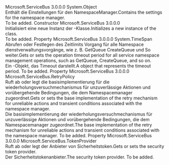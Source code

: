 <Type Name="NamespaceManagerSettings" FullName="Microsoft.ServiceBus.NamespaceManagerSettings">
  <TypeSignature Language="C#" Value="public sealed class NamespaceManagerSettings" />
  <TypeSignature Language="ILAsm" Value=".class public auto ansi sealed beforefieldinit NamespaceManagerSettings extends System.Object" />
  <TypeSignature Language="DocId" Value="T:Microsoft.ServiceBus.NamespaceManagerSettings" />
  <TypeSignature Language="VB.NET" Value="Public NotInheritable Class NamespaceManagerSettings" />
  <TypeSignature Language="F#" Value="type NamespaceManagerSettings = class" />
  <AssemblyInfo>
    <AssemblyName>Microsoft.ServiceBus</AssemblyName>
    <AssemblyVersion>3.0.0.0</AssemblyVersion>
  </AssemblyInfo>
  <Base>
    <BaseTypeName>System.Object</BaseTypeName>
  </Base>
  <Interfaces />
  <Docs>
    <summary><span data-ttu-id="0105d-101">Enthält die Einstellungen für den NamespaceManager.</span><span class="sxs-lookup"><span data-stu-id="0105d-101">Contains the settings for the namespace manager.</span></span></summary>
    <remarks>To be added.</remarks>
  </Docs>
  <Members>
    <Member MemberName=".ctor">
      <MemberSignature Language="C#" Value="public NamespaceManagerSettings ();" />
      <MemberSignature Language="ILAsm" Value=".method public hidebysig specialname rtspecialname instance void .ctor() cil managed" />
      <MemberSignature Language="DocId" Value="M:Microsoft.ServiceBus.NamespaceManagerSettings.#ctor" />
      <MemberSignature Language="VB.NET" Value="Public Sub New ()" />
      <MemberType>Constructor</MemberType>
      <AssemblyInfo>
        <AssemblyName>Microsoft.ServiceBus</AssemblyName>
        <AssemblyVersion>3.0.0.0</AssemblyVersion>
      </AssemblyInfo>
      <Parameters />
      <Docs>
        <summary><span data-ttu-id="0105d-102">Initialisiert eine neue Instanz der <see cref="T:Microsoft.ServiceBus.NamespaceManagerSettings" />-Klasse.</span><span class="sxs-lookup"><span data-stu-id="0105d-102">Initializes a new instance of the <see cref="T:Microsoft.ServiceBus.NamespaceManagerSettings" /> class.</span></span></summary>
        <remarks>To be added.</remarks>
      </Docs>
    </Member>
    <Member MemberName="OperationTimeout">
      <MemberSignature Language="C#" Value="public TimeSpan OperationTimeout { get; set; }" />
      <MemberSignature Language="ILAsm" Value=".property instance valuetype System.TimeSpan OperationTimeout" />
      <MemberSignature Language="DocId" Value="P:Microsoft.ServiceBus.NamespaceManagerSettings.OperationTimeout" />
      <MemberSignature Language="VB.NET" Value="Public Property OperationTimeout As TimeSpan" />
      <MemberSignature Language="F#" Value="member this.OperationTimeout : TimeSpan with get, set" Usage="Microsoft.ServiceBus.NamespaceManagerSettings.OperationTimeout" />
      <MemberType>Property</MemberType>
      <AssemblyInfo>
        <AssemblyName>Microsoft.ServiceBus</AssemblyName>
        <AssemblyVersion>3.0.0.0</AssemblyVersion>
      </AssemblyInfo>
      <ReturnValue>
        <ReturnType>System.TimeSpan</ReturnType>
      </ReturnValue>
      <Docs>
        <summary><span data-ttu-id="0105d-103">Abrufen oder Festlegen des Zeitlimits Vorgang für alle Namespace dienstverwaltungsvorgänge, wie z. B. GetQueue CreateQueue und So weiter.</span><span class="sxs-lookup"><span data-stu-id="0105d-103">Gets or sets the operation timeout period for all service namespace management operations, such as GetQueue, CreateQueue, and so on.</span></span></summary>
        <value><span data-ttu-id="0105d-104">Ein <see cref="T:System.TimeSpan" /> -Objekt, das Timeout darstellt.</span><span class="sxs-lookup"><span data-stu-id="0105d-104">A <see cref="T:System.TimeSpan" /> object that represents the timeout period.</span></span></value>
        <remarks>To be added.</remarks>
      </Docs>
    </Member>
    <Member MemberName="RetryPolicy">
      <MemberSignature Language="C#" Value="public Microsoft.ServiceBus.RetryPolicy RetryPolicy { get; set; }" />
      <MemberSignature Language="ILAsm" Value=".property instance class Microsoft.ServiceBus.RetryPolicy RetryPolicy" />
      <MemberSignature Language="DocId" Value="P:Microsoft.ServiceBus.NamespaceManagerSettings.RetryPolicy" />
      <MemberSignature Language="VB.NET" Value="Public Property RetryPolicy As RetryPolicy" />
      <MemberSignature Language="F#" Value="member this.RetryPolicy : Microsoft.ServiceBus.RetryPolicy with get, set" Usage="Microsoft.ServiceBus.NamespaceManagerSettings.RetryPolicy" />
      <MemberType>Property</MemberType>
      <AssemblyInfo>
        <AssemblyName>Microsoft.ServiceBus</AssemblyName>
        <AssemblyVersion>3.0.0.0</AssemblyVersion>
      </AssemblyInfo>
      <ReturnValue>
        <ReturnType>Microsoft.ServiceBus.RetryPolicy</ReturnType>
      </ReturnValue>
      <Docs>
        <summary><span data-ttu-id="0105d-105">Ruft ab oder legt die basisimplementierung für die wiederholungsversuchmechanismus für unzuverlässige Aktionen und vorübergehende Bedingungen, die dem Namespacemanager zugeordnet.</span><span class="sxs-lookup"><span data-stu-id="0105d-105">Gets or sets the base implementation of the retry mechanism for unreliable actions and transient conditions associated with the namespace manager.</span></span></summary>
        <value><span data-ttu-id="0105d-106">Die basisimplementierung der wiederholungsversuchmechanismus für unzuverlässige Aktionen und vorübergehende Bedingungen, die dem Namespacemanager zugeordnet.</span><span class="sxs-lookup"><span data-stu-id="0105d-106">The base implementation of the retry mechanism for unreliable actions and transient conditions associated with the namespace manager.</span></span></value>
        <remarks>To be added.</remarks>
      </Docs>
    </Member>
    <Member MemberName="TokenProvider">
      <MemberSignature Language="C#" Value="public Microsoft.ServiceBus.TokenProvider TokenProvider { get; set; }" />
      <MemberSignature Language="ILAsm" Value=".property instance class Microsoft.ServiceBus.TokenProvider TokenProvider" />
      <MemberSignature Language="DocId" Value="P:Microsoft.ServiceBus.NamespaceManagerSettings.TokenProvider" />
      <MemberSignature Language="VB.NET" Value="Public Property TokenProvider As TokenProvider" />
      <MemberSignature Language="F#" Value="member this.TokenProvider : Microsoft.ServiceBus.TokenProvider with get, set" Usage="Microsoft.ServiceBus.NamespaceManagerSettings.TokenProvider" />
      <MemberType>Property</MemberType>
      <AssemblyInfo>
        <AssemblyName>Microsoft.ServiceBus</AssemblyName>
        <AssemblyVersion>3.0.0.0</AssemblyVersion>
      </AssemblyInfo>
      <ReturnValue>
        <ReturnType>Microsoft.ServiceBus.TokenProvider</ReturnType>
      </ReturnValue>
      <Docs>
        <summary><span data-ttu-id="0105d-107">Ruft ab oder legt der Anbieter von Sicherheitstoken.</span><span class="sxs-lookup"><span data-stu-id="0105d-107">Gets or sets the security token provider.</span></span></summary>
        <value><span data-ttu-id="0105d-108">Der Sicherheitstokenanbieter.</span><span class="sxs-lookup"><span data-stu-id="0105d-108">The security token provider.</span></span></value>
        <remarks>To be added.</remarks>
      </Docs>
    </Member>
  </Members>
</Type>